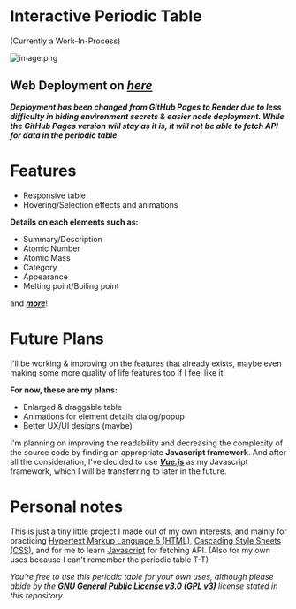 # Interactive Periodic Table

(Currently a Work-In-Process)

![image.png](https://media.discordapp.net/attachments/697244690847891597/1429075651704524960/image.png?ex=68f4d1ea&is=68f3806a&hm=268f6770bc8877fd15652d96d1f14319c7102cc041400b37c6bf556162b65884&=&format=webp&quality=lossless&width=1288&height=800)

## Web Deployment on ***[here](https://interactive-periodic-table-9h8r.onrender.com/)***
***Deployment has been changed from GitHub Pages to Render due to less difficulty in hiding environment secrets & easier node deployment. While the GitHub Pages version will stay as it is, it will not be able to fetch API for data in the periodic table.***

# Features

- Responsive table
- Hovering/Selection effects and animations

**Details on each elements such as:**

- Summary/Description
- Atomic Number
- Atomic Mass
- Category
- Appearance
- Melting point/Boiling point

and ***[more](FEATURES.md)***!

# Future Plans
I'll be working & improving on the features that already exists, maybe even making some more quality of life features too if I feel like it.

**For now, these are my plans:**

- Enlarged & draggable table
- Animations for element details dialog/popup
- Better UX/UI designs (maybe)

I'm planning on improving the readability and decreasing the complexity of the source code by finding an appropriate **Javascript framework**. And after all the consideration, I've decided to use ***[Vue.js](https://vuejs.org/)*** as my Javascript framework, which I will be transferring to later in the future.

# Personal notes

This is just a tiny little project I made out of my own interests, and mainly for practicing [Hypertext Markup Language 5 (HTML)](https://www.w3.org/html/), [Cascading Style Sheets (CSS)](https://www.w3schools.com/css/), and for me to learn [Javascript](https://developer.mozilla.org/en-US/docs/Web/JavaScript) for fetching API. (Also for my own uses because I can't remember the periodic table T-T)

*You’re free to use this periodic table for your own uses, although please abide by the **[GNU General Public License v3.0 (GPL v3)](https://www.gnu.org/licenses/gpl-3.0.en.html)** license stated in this repository.*